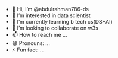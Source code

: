 - 👋 Hi, I’m @abdulrahman786-ds
- 👀 I’m interested in data scientist
- 🌱 I’m currently learning b tech cs(DS+AI)
- 💞️ I’m looking to collaborate on w3s
- 📫 How to reach me ...
- 😄 Pronouns: ...
- ⚡ Fun fact: ...

<!---
abdulrahman786-ds/abdulrahman786-ds is a ✨ special ✨ repository because its `README.md` (this file) appears on your GitHub profile.
You can click the Preview link to take a look at your changes.
--->
